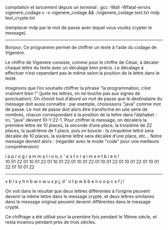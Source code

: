 compilation et lancement depuis un terminal : gcc -Wall -Wfatal-errors vigenere_codage.c -o vigenere_codage && ./vigenere_codage text.txt mdp text_crypte.txt

(remplacer mdp par le mot de passe avec lequel vous voulez crypter le message).

------------------------------------------------------------------------------------------------------------------
Bonjour, 
Ce programme permet de chiffrer un texte à l'aide du codage de Vigenère.

Le chiffre de Vigenère consiste, comme pour le chiffre de César, à décaler chaque lettre du texte avec un décalage bien précis. Le décalage à effectuer n’est cependant pas le même selon la position de la lettre dans le texte.

Imaginons que l’on souhaite chiffrer la phrase "la programmation, c’est vraiment bien !" (juste les
lettres, on ne touche pas aux signes de ponctuation). On choisit tout d’abord un mot de passe que le
destinataire du message doit aussi connaître : par exemple, choisissons "java" comme mot de passe. Le
mot de passe doit alors être transformé en une série de nombres, chacun correspondant à la position de
la lettre dans l’alphabet : ici, "java" devient 10-1-22-1. 
Pour chiffrer le message, on décalera la première lettre de 10 places, la seconde d’une place, la troisième
de 22 places, la quatrième de 1 place, puis on boucle : la cinquième lettre sera décalée de 10 places, la
sixième lettre sera décalée d’une place, etc...
Notre message devient alors :
(regarder avec le mode "code" pour une meilleure compréhension)

l  a  p  r  o  g  r  a  m  m  a  t  i  o  n, c ’ e  s  t  v  r  a  i  m  e  n  t  b  i  e  n  !                                                      
10 01 22 01 10 01 22 01 10 01 22 01 10 01 22 01  10 01 22 01 10 01 22 01 10 01 22 01 10 01 22

----------------------------------------------------------------------------------------------------------------
v  b  l  s  y  h  n  b  w  n  w  u  s  p  j,  d ’ o  t  p  w  b  b  e  n  o  o  p  c  s  f  j  !


On voit dans le résultat que deux lettres différentes à l’origine peuvent devenir la même lettre dans
le message crypté, et deux lettres similaires dans le message original peuvent devenir différentes dans le
message crypté.


Ce chiffrage a été utilisé pour la première fois pendant le 16ème siècle, et resta invaincu pendant près de trois siècles.
